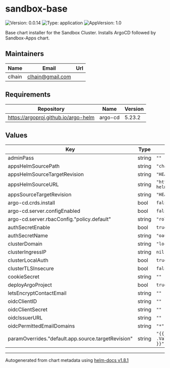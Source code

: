 # sandbox-base

![Version: 0.0.14](https://img.shields.io/badge/Version-0.0.14-informational?style=flat-square) ![Type: application](https://img.shields.io/badge/Type-application-informational?style=flat-square) ![AppVersion: 1.0](https://img.shields.io/badge/AppVersion-1.0-informational?style=flat-square)

Base chart installer for the Sandbox Cluster. Installs ArgoCD followed by Sandbox-Apps chart.

## Maintainers

| Name | Email | Url |
| ---- | ------ | --- |
| clhain | <clhain@gmail.com> |  |

## Requirements

| Repository | Name | Version |
|------------|------|---------|
| https://argoproj.github.io/argo-helm | argo-cd | 5.23.2 |

## Values

| Key | Type | Default | Description |
|-----|------|---------|-------------|
| adminPass | string | `""` |  |
| appsHelmSourcePath | string | `"charts/sandbox-apps"` |  |
| appsHelmSourceTargetRevision | string | `"HEAD"` |  |
| appsHelmSourceURL | string | `"https://github.com/clhain/sandbox-helm-charts.git"` |  |
| appsSourceTargetRevision | string | `"HEAD"` |  |
| argo-cd.crds.install | bool | `false` |  |
| argo-cd.server.configEnabled | bool | `false` |  |
| argo-cd.server.rbacConfig."policy.default" | string | `"role:readonly"` |  |
| authSecretEnable | bool | `true` |  |
| authSecretName | string | `"oauth-secret"` |  |
| clusterDomain | string | `"localtest.me"` |  |
| clusterIngressIP | string | `nil` |  |
| clusterLocalAuth | bool | `true` |  |
| clusterTLSInsecure | bool | `false` |  |
| cookieSecret | string | `""` |  |
| deployArgoProject | bool | `true` |  |
| letsEncryptContactEmail | string | `""` |  |
| oidcClientID | string | `""` |  |
| oidcClientSecret | string | `""` |  |
| oidcIssuerURL | string | `""` |  |
| oidcPermittedEmailDomains | string | `"*"` |  |
| paramOverrides."default.app.source.targetRevision" | string | `"{{ .Values.appsSourceTargetRevision }}"` |  |

----------------------------------------------
Autogenerated from chart metadata using [helm-docs v1.8.1](https://github.com/norwoodj/helm-docs/releases/v1.8.1)
